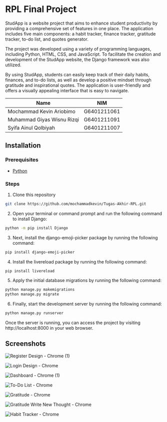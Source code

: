 # RPL Final Project

StudApp is a website project that aims to enhance student productivity by providing a comprehensive set of features in one place. The application includes five main components: a habit tracker, finance tracker, gratitude tracker, to-do list, and quotes generator.

The project was developed using a variety of programming languages, including Python, HTML, CSS, and JavaScript. To facilitate the creation and development of the StudApp website, the Django framework was also utilized.

By using StudApp, students can easily keep track of their daily habits, finances, and to-do lists, as well as develop a positive mindset through gratitude and inspirational quotes. The application is user-friendly and offers a visually appealing interface that is easy to navigate.

|Name|NIM|
|--|--|
|Mochammad Kevin Ariobimo|G6401211061 |
|Muhammad Giyas Wisnu Rizqi|G6401211091|
|Syifa Ainul Qolbiyah|G6401211007|

## Installation
### Prerequisites
- [Python](https://www.python.org/downloads/)

### Steps
1. Clone this repository
```bash
git clone https://github.com/mochammadkevin/Tugas-Akhir-RPL.git
```
2. Open your terminal or command prompt and run the following command to install Django:
```bash
python -m pip install Django
```
3. Next, install the django-emoji-picker package by running the following command:
```bash
pip install django-emoji-picker
```
4. Install the livereload package by running the following command:
```bash
pip install livereload
```
5. Apply the initial database migrations by running the following command:
```bash
python manage.py makemigrations
python manage.py migrate
```
6. Finally, start the development server by running the following command:
```bash
python manage.py runserver
```

Once the server is running, you can access the project by visiting http://localhost:8000 in your web browser.

## Screenshots
![Register Design - Chrome (1)](https://github.com/mochammadkevin/Tugas-Akhir-RPL/assets/88078382/96210957-bf1d-42a3-9cf7-1bc11f053068)

![Login Design - Chrome](https://github.com/mochammadkevin/Tugas-Akhir-RPL/assets/88078382/796a4645-e2f8-455e-9fde-1f9e337c436a)

![Dashboard - Chrome (1)](https://github.com/mochammadkevin/Tugas-Akhir-RPL/assets/88078382/8682643c-1262-4975-8629-56e77139dbbc)

![To-Do List - Chrome](https://github.com/mochammadkevin/Tugas-Akhir-RPL/assets/88078382/0370e2d7-110b-4977-a570-76bf413239e7)

![Gratitude - Chrome](https://github.com/mochammadkevin/Tugas-Akhir-RPL/assets/88078382/32cd1912-74a2-4b24-81c1-56fbfd4a8877)

![Gratitude Write New Thought - Chrome](https://github.com/mochammadkevin/Tugas-Akhir-RPL/assets/88078382/0d522929-5ddd-474c-849f-13ad2254a814)

![Habit Tracker - Chrome](https://github.com/mochammadkevin/Tugas-Akhir-RPL/assets/88078382/b21a8198-b7c9-42dc-b213-383c29919da2)

